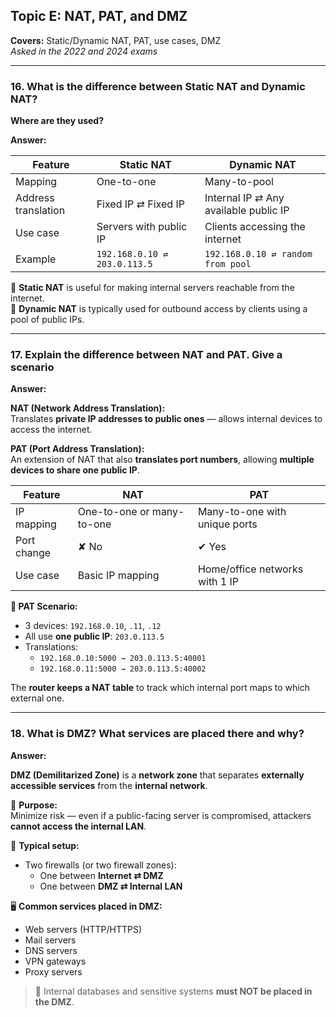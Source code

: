 ## Topic E: NAT, PAT, and DMZ

**Covers:** Static/Dynamic NAT, PAT, use cases, DMZ  
_Asked in the 2022 and 2024 exams_

---

### 16. What is the difference between Static NAT and Dynamic NAT?  
**Where are they used?**

**Answer:**

| Feature             | Static NAT                | Dynamic NAT                          |
|---------------------|---------------------------|---------------------------------------|
| Mapping             | One-to-one                | Many-to-pool                          |
| Address translation | Fixed IP ⇄ Fixed IP       | Internal IP ⇄ Any available public IP |
| Use case            | Servers with public IP    | Clients accessing the internet        |
| Example             | `192.168.0.10 ⇄ 203.0.113.5` | `192.168.0.10 ⇄ random from pool`     |

📌 **Static NAT** is useful for making internal servers reachable from the internet.  
📌 **Dynamic NAT** is typically used for outbound access by clients using a pool of public IPs.

---

### 17. Explain the difference between NAT and PAT. Give a scenario

**Answer:**

**NAT (Network Address Translation):**  
Translates **private IP addresses to public ones** — allows internal devices to access the internet.

**PAT (Port Address Translation):**  
An extension of NAT that also **translates port numbers**, allowing **multiple devices to share one public IP**.

| Feature      | NAT                          | PAT                                |
|--------------|-------------------------------|-------------------------------------|
| IP mapping   | One-to-one or many-to-one     | Many-to-one with unique ports       |
| Port change  | ✘ No                          | ✔ Yes                               |
| Use case     | Basic IP mapping              | Home/office networks with 1 IP      |

**📌 PAT Scenario:**
- 3 devices: `192.168.0.10`, `.11`, `.12`
- All use **one public IP**: `203.0.113.5`
- Translations:
  - `192.168.0.10:5000 → 203.0.113.5:40001`
  - `192.168.0.11:5000 → 203.0.113.5:40002`

The **router keeps a NAT table** to track which internal port maps to which external one.

---

### 18. What is DMZ? What services are placed there and why?

**Answer:**

**DMZ (Demilitarized Zone)** is a **network zone** that separates **externally accessible services** from the **internal network**.

📌 **Purpose:**  
Minimize risk — even if a public-facing server is compromised, attackers **cannot access the internal LAN**.

🧱 **Typical setup:**
- Two firewalls (or two firewall zones):
  - One between **Internet ⇄ DMZ**
  - One between **DMZ ⇄ Internal LAN**

🖥️ **Common services placed in DMZ:**
- Web servers (HTTP/HTTPS)
- Mail servers
- DNS servers
- VPN gateways
- Proxy servers

> 📌 Internal databases and sensitive systems **must NOT be placed in the DMZ**.
```

